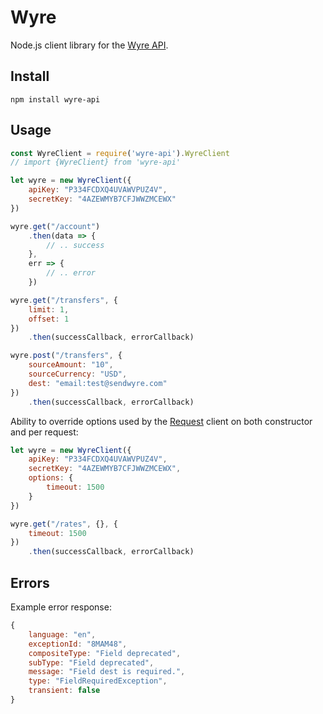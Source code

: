 Wyre
====

Node.js client library for the [Wyre API](https://www.sendwyre.com/docs/).

Install
-------

```
npm install wyre-api
```

Usage
-----

```js
const WyreClient = require('wyre-api').WyreClient
// import {WyreClient} from 'wyre-api'

let wyre = new WyreClient({
    apiKey: "P334FCDXQ4UVAWVPUZ4V",
    secretKey: "4AZEWMYB7CFJWWZMCEWX"
})

wyre.get("/account")
    .then(data => {
        // .. success
    },
    err => {
        // .. error
    })

wyre.get("/transfers", {
    limit: 1,
    offset: 1
})
    .then(successCallback, errorCallback)

wyre.post("/transfers", {
    sourceAmount: "10",
    sourceCurrency: "USD",
    dest: "email:test@sendwyre.com"
})
    .then(successCallback, errorCallback)
```

Ability to override options used by the [Request](https://github.com/request/request) client on both constructor and per request:

```js
let wyre = new WyreClient({
    apiKey: "P334FCDXQ4UVAWVPUZ4V",
    secretKey: "4AZEWMYB7CFJWWZMCEWX",
    options: {
        timeout: 1500
    }
})
```

```js
wyre.get("/rates", {}, {
    timeout: 1500
})
    .then(successCallback, errorCallback)
```

Errors
------

Example error response:
```js
{
    language: "en",
    exceptionId: "8MAM48",
    compositeType: "Field deprecated",
    subType: "Field deprecated",
    message: "Field dest is required.",
    type: "FieldRequiredException",
    transient: false
}
```
